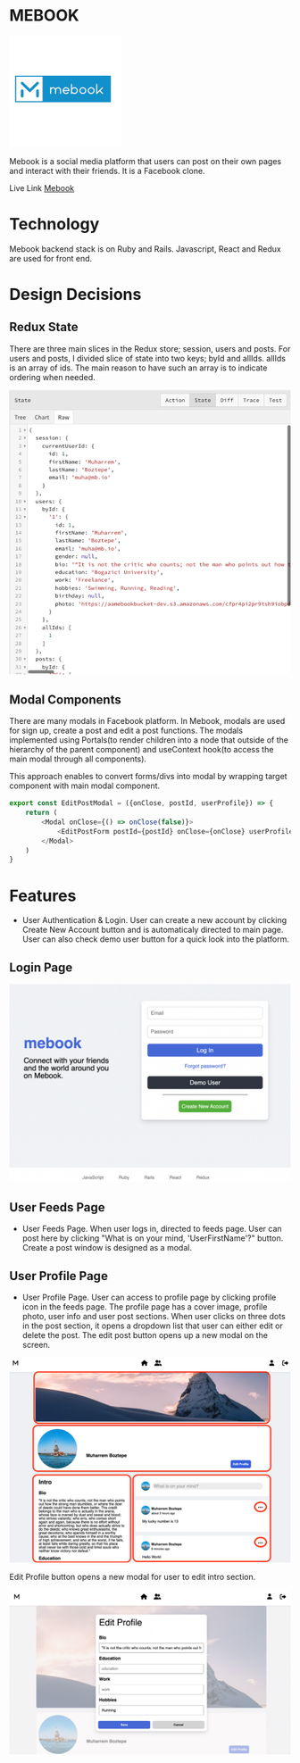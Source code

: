 # MEBOOK

![Mebook Logo](app/assets/images/meBook.jpg)

Mebook is a social media platform that users can post on their own pages and interact with their friends. It is a Facebook clone. 

Live Link [Mebook](https://mebook-2022.herokuapp.com/)

# Technology
Mebook backend stack is on Ruby and Rails. Javascript, React and Redux are used for front end. 

# Design Decisions

## Redux State
There are three main slices in the Redux store; session, users and posts. For users and posts, I divided slice of state into two keys; byId and allIds. allIds is an array of ids. The main reason to have such an array is to indicate ordering when needed.

![Mebook SliceState](app/assets/images/MebookSliceState.png)

## Modal Components
There are many modals in Facebook platform. In Mebook, modals are used for sign up, create a post and edit a post functions. The modals implemented using Portals(to render children into a node that outside of the hierarchy of the parent component) and useContext hook(to access the main modal through all components). 

This approach enables to convert forms/divs into modal by wrapping target component with main modal component. 

```javascript
export const EditPostModal = ({onClose, postId, userProfile}) => {
    return (
        <Modal onClose={() => onClose(false)}>
            <EditPostForm postId={postId} onClose={onClose} userProfile={userProfile}/>
        </Modal>
    )
}
```

# Features 
- User Authentication & Login. User can create a new account by clicking Create New Account button and is automaticaly directed to main page. User can also check demo user button for a quick look into the platform. 

## Login Page
![Mebook Login Page](app/assets/images/MebookLoginPage.png)

## User Feeds Page
- User Feeds Page. When user logs in, directed to feeds page. User can post here by clicking "What is on your mind, 'UserFirstName'?" button. Create a post window is designed as a modal.

## User Profile Page
- User Profile Page. User can access to profile page by clicking profile icon in the feeds page. The profile page has a cover image, profile photo, user info and user post sections. When user clicks on three dots in the post section, it opens a dropdown list that user can either edit or delete the post. The edit post button opens up a new modal on the screen. 

![Mebook User Profile](app/assets/images/MebookUserProfilePage.png)

Edit Profile button opens a new modal for user to edit intro section. 

![Mebook Edit Profile](app/assets/images/MebookEditProfileButton.png)

